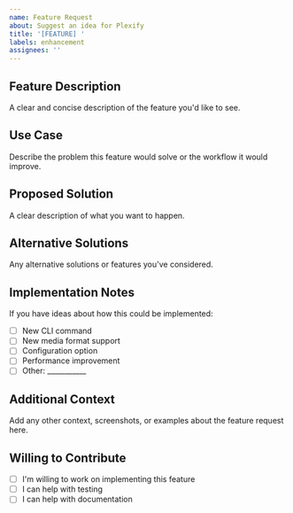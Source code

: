 ```yaml
---
name: Feature Request
about: Suggest an idea for Plexify
title: '[FEATURE] '
labels: enhancement
assignees: ''
---
```


## Feature Description
A clear and concise description of the feature you'd like to see.

## Use Case
Describe the problem this feature would solve or the workflow it would improve.

## Proposed Solution
A clear description of what you want to happen.

## Alternative Solutions
Any alternative solutions or features you've considered.

## Implementation Notes
If you have ideas about how this could be implemented:
- [ ] New CLI command
- [ ] New media format support
- [ ] Configuration option
- [ ] Performance improvement
- [ ] Other: ___________

## Additional Context
Add any other context, screenshots, or examples about the feature request here.

## Willing to Contribute
- [ ] I'm willing to work on implementing this feature
- [ ] I can help with testing
- [ ] I can help with documentation